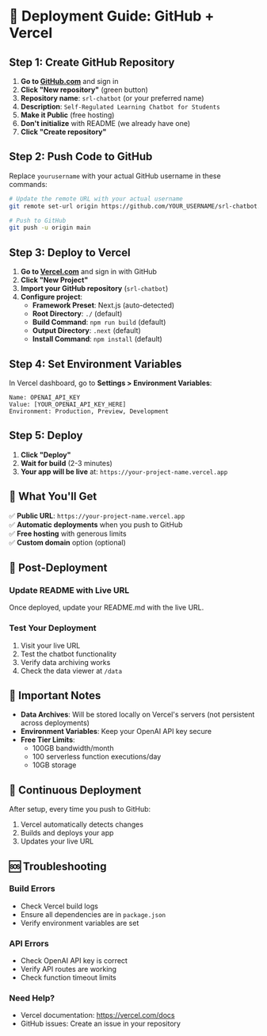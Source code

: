 # 🚀 Deployment Guide: GitHub + Vercel

## Step 1: Create GitHub Repository

1. **Go to [GitHub.com](https://github.com)** and sign in
2. **Click "New repository"** (green button)
3. **Repository name**: `srl-chatbot` (or your preferred name)
4. **Description**: `Self-Regulated Learning Chatbot for Students`
5. **Make it Public** (free hosting)
6. **Don't initialize** with README (we already have one)
7. **Click "Create repository"**

## Step 2: Push Code to GitHub

Replace `yourusername` with your actual GitHub username in these commands:

```bash
# Update the remote URL with your actual username
git remote set-url origin https://github.com/YOUR_USERNAME/srl-chatbot.git

# Push to GitHub
git push -u origin main
```

## Step 3: Deploy to Vercel

1. **Go to [Vercel.com](https://vercel.com)** and sign in with GitHub
2. **Click "New Project"**
3. **Import your GitHub repository** (`srl-chatbot`)
4. **Configure project**:
   - **Framework Preset**: Next.js (auto-detected)
   - **Root Directory**: `./` (default)
   - **Build Command**: `npm run build` (default)
   - **Output Directory**: `.next` (default)
   - **Install Command**: `npm install` (default)

## Step 4: Set Environment Variables

In Vercel dashboard, go to **Settings > Environment Variables**:

```
Name: OPENAI_API_KEY
Value: [YOUR_OPENAI_API_KEY_HERE]
Environment: Production, Preview, Development
```

## Step 5: Deploy

1. **Click "Deploy"**
2. **Wait for build** (2-3 minutes)
3. **Your app will be live** at: `https://your-project-name.vercel.app`

## 🎯 What You'll Get

✅ **Public URL**: `https://your-project-name.vercel.app`  
✅ **Automatic deployments** when you push to GitHub  
✅ **Free hosting** with generous limits  
✅ **Custom domain** option (optional)  

## 🔧 Post-Deployment

### Update README with Live URL
Once deployed, update your README.md with the live URL.

### Test Your Deployment
1. Visit your live URL
2. Test the chatbot functionality
3. Verify data archiving works
4. Check the data viewer at `/data`

## 🚨 Important Notes

- **Data Archives**: Will be stored locally on Vercel's servers (not persistent across deployments)
- **Environment Variables**: Keep your OpenAI API key secure
- **Free Tier Limits**: 
  - 100GB bandwidth/month
  - 100 serverless function executions/day
  - 10GB storage

## 🔄 Continuous Deployment

After setup, every time you push to GitHub:
1. Vercel automatically detects changes
2. Builds and deploys your app
3. Updates your live URL

## 🆘 Troubleshooting

### Build Errors
- Check Vercel build logs
- Ensure all dependencies are in `package.json`
- Verify environment variables are set

### API Errors
- Check OpenAI API key is correct
- Verify API routes are working
- Check function timeout limits

### Need Help?
- Vercel documentation: https://vercel.com/docs
- GitHub issues: Create an issue in your repository
